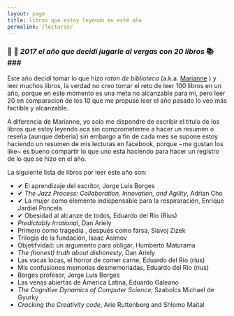```yaml
---
layout: page
title: libros que estoy leyendo en esté año
permalink: /lecturas/
---
```




### 🎉 📖 _2017 el año que decidí jugarle al vergas con 20 libros_ 📚###


Este año decidí tomar lo que hizo _raton de biblioteca_
(a.k.a. [Marianne](https://twitter.com/mariannedh) ) y leer muchos
libros, la verdad no creo tomar el reto de leer 100 libros en un año,
porque en este momento es una meta no alcanzable para mi, pero leer 20
en comparacion de los 10 que me propuse leer el año pasado lo veo más
factible y alcanzable.


A diferencia de Marianne, yo solo me dispondre de escribir el titulo
de los libros que estoy leyendo aca sin comprometerme a hacer un
resumen o reseña (aunque deberia) sin embargo a fin de cada mes se
supone estoy haciendo un resumen de mis lecturas en facebook, porque
~me gustan los like~ es bueno compartir lo que uno esta haciendo para
hacer un registro de lo que se hizo en el año.

La siguiente lista de libros por leer este año son:

* ✔︎ El aprendizaje del escritor, Jorge Luis Borges
* ✔︎ _The Jazz Process: Collaboration, Innovation, and Agility_, Adrian Cho
* ✔︎ La mujer como elemento indispensable para la respiraración, Enrique
  Jardiel Poncela
* ✔︎ Obesidad al alcanze de todos, Eduardo del Rio (Rius)
* _Predictably Irrational_, Dan Ariely
* Primero como tragedia , después como farsa, Slavoj Zizek
* Trilogia de la fundación, Isaac Asimov
* Objetifvidad: un argumento para obligar, Humberto Maturama
* _The (honest) truth about dishonesty_, Dan Ariely
* Las vacas locas, el horror de comer carne, Eduardo del Rio (rius)
* Mis confusiones memorias desmemoriadas, Eduardo del Rio (rius)
* Borges profesor, Jorge Luis Borges
* Las venas abiertas de Ámerica Latina, Eduardo Galeano
* _The Cognitive Dynamics of Computer Science_, Szabolcs Michael de Gyurky
* _Cracking the Creativity code_, Arie Ruttenberg and Shlomo Maital
